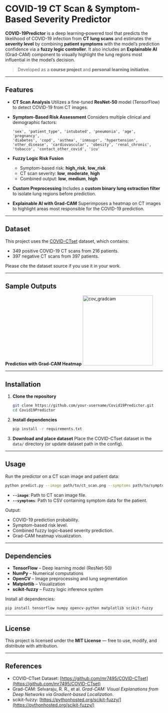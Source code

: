 # COVID-19 CT Scan & Symptom-Based Severity Predictor

**COVID-19Predictor** is a deep learning–powered tool that predicts the likelihood of COVID-19 infection from **CT lung scans** and estimates the **severity level** by combining **patient symptoms** with the model’s prediction confidence via a **fuzzy logic controller**.
It also includes an **Explainable AI** (Grad-CAM) component to visually highlight the lung regions most influential in the model’s decision.

> Developed as a **course project** and **personal learning initiative**.

---

## Features

* **CT Scan Analysis**
  Utilizes a fine-tuned **ResNet-50** model (TensorFlow) to detect COVID-19 from CT images.

* **Symptom-Based Risk Assessment**
  Considers multiple clinical and demographic factors:

  ```
  'sex', 'patient_type', 'intubated', 'pneumonia', 'age', 'pregnancy',
  'diabetes', 'copd', 'asthma', 'inmsupr', 'hypertension',
  'other_disease', 'cardiovascular', 'obesity', 'renal_chronic',
  'tobacco', 'contact_other_covid', 'icu'
  ```

* **Fuzzy Logic Risk Fusion**

  * Symptom-based risk: **high\_risk**, **low\_risk**
  * CT scan severity: **low**, **moderate**, **high**
  * Combined output: **low**, **medium**, **high**

* **Custom Preprocessing**
  Includes a **custom binary lung extraction filter** to isolate lung regions before prediction.

* **Explainable AI with Grad-CAM**
  Superimposes a heatmap on CT images to highlight areas most responsible for the COVID-19 prediction.

---

## Dataset

This project uses the [COVID-CTset](https://github.com/mr7495/COVID-CTset) dataset, which contains:

* 349 positive COVID-19 CT scans from 216 patients.
* 397 negative CT scans from 397 patients.

Please cite the dataset source if you use it in your work.

---

## Sample Outputs

**Prediction with Grad-CAM Heatmap**
<img width="224" height="224" alt="cov_gradcam" src="https://github.com/user-attachments/assets/7ae749ae-01ce-415b-aec7-bcd6de795d3f" />

---

## Installation

1. **Clone the repository**

   ```bash
   git clone https://github.com/your-username/Covid19Predictor.git
   cd Covid19Predictor
   ```

2. **Install dependencies**

   ```bash
   pip install -r requirements.txt
   ```

3. **Download and place dataset**
   Place the COVID-CTset dataset in the `data/` directory (or update dataset path in the config).

---

## Usage

Run the predictor on a CT scan image and patient data:

```bash
python predict.py --image path/to/ct_scan.png --symptoms path/to/symptoms.csv
```

* **`--image`**: Path to CT scan image file.
* **`--symptoms`**: Path to CSV containing symptom data for the patient.

Output:

* COVID-19 prediction probability.
* Symptom-based risk level.
* Combined fuzzy logic–based severity prediction.
* Grad-CAM heatmap visualization.

---

## Dependencies

* **TensorFlow** – Deep learning model (ResNet-50)
* **NumPy** – Numerical computations
* **OpenCV** – Image preprocessing and lung segmentation
* **Matplotlib** – Visualization
* **scikit-fuzzy** – Fuzzy logic inference system

Install all dependencies:

```bash
pip install tensorflow numpy opencv-python matplotlib scikit-fuzzy
```

---

## License

This project is licensed under the **MIT License** — free to use, modify, and distribute with attribution.

---

## References

* COVID-CTset Dataset: [https://github.com/mr7495/COVID-CTset](https://github.com/mr7495/COVID-CTset)
* Grad-CAM: Selvaraju, R. R., et al. *Grad-CAM: Visual Explanations from Deep Networks via Gradient-based Localization.*
* scikit-fuzzy: [https://pythonhosted.org/scikit-fuzzy/](https://pythonhosted.org/scikit-fuzzy/)
